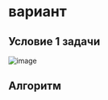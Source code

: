#  вариант
## Условие 1 задачи
![image](https://github.com/gwoso/4_laba/assets/150545779/2b531bed-7f95-4a06-80d5-9bfbf3bfb61c)
## Алгоритм
